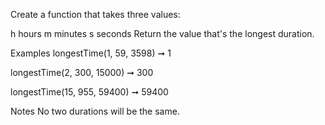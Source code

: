 Create a function that takes three values:

h hours
m minutes
s seconds
Return the value that's the longest duration.

Examples
longestTime(1, 59, 3598) ➞ 1

longestTime(2, 300, 15000) ➞ 300

longestTime(15, 955, 59400) ➞ 59400

Notes
No two durations will be the same.